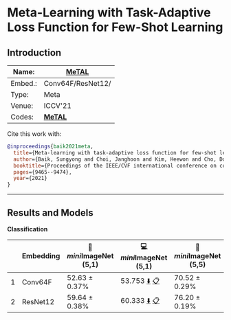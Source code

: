 # Meta-Learning with Task-Adaptive Loss Function for Few-Shot Learning
## Introduction
| Name:    | [MeTAL](https://arxiv.org/abs/2110.03909) |
|----------|-------------------------------|
| Embed.:  | Conv64F/ResNet12/ |
| Type:    | Meta       |
| Venue:   | ICCV'21                      |
| Codes:   | [**MeTAL**](https://github.com/baiksung/MeTAL) |


Cite this work with:
```bibtex
@inproceedings{baik2021meta,
  title={Meta-learning with task-adaptive loss function for few-shot learning},
  author={Baik, Sungyong and Choi, Janghoon and Kim, Heewon and Cho, Dohee and Min, Jaesik and Lee, Kyoung Mu},
  booktitle={Proceedings of the IEEE/CVF international conference on computer vision},
  pages={9465--9474},
  year={2021}
}
```
---
## Results and Models

**Classification**

|   | Embedding | :book: *mini*ImageNet (5,1) | :computer: *mini*ImageNet (5,1) | :book:*mini*ImageNet (5,5) | :computer: *mini*ImageNet (5,5) | :memo: Comments  |
|---|-----------|--------------------|--------------------|--------------------|--------------------|---|
| 1 | Conv64F | 52.63 ± 0.37% | 53.753 [:arrow_down:](https://drive.google.com/drive/folders/1n6gxu8sWTLMy0hV3LF41FuDx6ajSUuuE?usp=share_link) [:clipboard:](./MeTAL-miniImageNet--ravi-Conv64F-5-1.yaml) | 70.52 ± 0.29% | 71.233 [:arrow_down:](https://drive.google.com/drive/folders/1a9xJdj9qKLxKHQ-CSI8sR_5js47FjFYs?usp=share_link) [:clipboard:](./MeTAL-miniImageNet--ravi-Conv64F-5-5.yaml) | Comments |
| 2 | ResNet12 | 59.64 ± 0.38% | 60.333 [:arrow_down:](https://drive.google.com/drive/folders/1PzVHI_WD6pnqiz_dp56Nav8_pnMFsT4b?usp=sharing) [:clipboard:](./MeTAL-miniImageNet--ravi-resnet12-5-1.yaml) | 76.20 ± 0.19% | 76.800 [:arrow_down:](https://drive.google.com/drive/folders/1zMCmKvL7AkAs1M82_tIYgE5c-0Fs_h_Y?usp=share_link) [:clipboard:](./MeTAL-miniImageNet--ravi-resnet12-5-5.yaml) | Comments |
